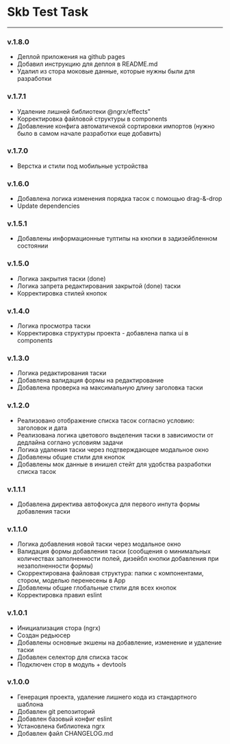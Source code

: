 # Skb Test Task

---

### v.1.8.0

- Деплой приложения на github pages
- Добавил инструкцию для деплоя в README.md
- Удалил из стора моковые данные, которые нужны были для разработки

### v.1.7.1

- Удаление лишней библиотеки @ngrx/effects"
- Корректировка файловой структуры в components
- Добавление конфига автоматичекой сортировки импортов (нужно было в самом начале разработки еще добавить)

### v.1.7.0

- Верстка и стили под мобильные устройства

### v.1.6.0

- Добавлена логика изменения порядка тасок с помощью drag-&-drop
- Update dependencies

### v.1.5.1

- Добавлены информационные тултипы на кнопки в задизейбленном состоянии

### v.1.5.0

- Логика закрытия таски (done)
- Логика запрета редактирования закрытой (done) таски
- Корректировка стилей кнопок

### v.1.4.0

- Логика просмотра таски
- Корректировка структуры проекта - добавлена папка ui в components

### v.1.3.0

- Логика редактирования таски
- Добавлена валидация формы на редактирование
- Добавлена проверка на максимальную длину заголовка таски

### v.1.2.0

- Реализовано отображение списка тасок согласно условию: заголовок и дата
- Реализована логика цветового выделения таски в зависимости от дедлайна соглано условиям задачи
- Логика удаления таски через подтверждающее модальное окно
- Добавлены общие стили для кнопок
- Добавлены мок данные в инишел стейт для удобства разработки списка тасок

### v.1.1.1

- Добавлена директива автофокуса для первого инпута формы добавления таски

### v.1.1.0

- Логика добавления новой таски через модальное окно
- Валидация формы добавления таски (сообщения о минимальных количествах заполненности полей, дизейбл кнопки добавления при незаполненности формы)
- Скорректирована файловая структура: папки с компонентами, стором, моделью перенесены в App
- Добавлены общие глобальные стили для всех кнопок
- Корректировка правил eslint

### v.1.0.1

- Инициализация стора (ngrx)
- Создан редьюсер
- Добавлены основные экшены на добавление, изменение и удаление таски
- Добавлен селектор для списка тасок
- Подключен стор в модуль + devtools

### v.1.0.0

- Генерация проекта, удаление лишнего кода из стандартного шаблона
- Добавлен git репозиторий
- Добавлен базовый конфиг eslint
- Установлена библиотека ngrx
- Добавлен файл CHANGELOG.md
